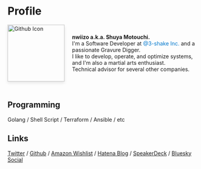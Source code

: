 # Profile

<div style="display: flex; align-items: center; padding-bottom: 20px; margin-bottom: 20px;"> <a href="https://github.com/nwiizo" target="\_blank"> <img src="https://github.com/nwiizo.png" alt="Github Icon" style="margin-right: 20px; box-shadow: 0 4px 8px rgba(0,0,0,0.1); transition: transform 0.3s ease-in-out, width 0.3s ease-in-out;" onmouseover="this.style.transform='rotate(360deg)'; this.style.width='200px';" onmouseout="this.style.transform='rotate(0deg)'; this.style.width='150px';" width="150"> </a> <div style="text-align: left;">
<strong>nwiizo a.k.a. Shuya Motouchi.</strong><br>
I'm a Software Developer at <a href="https://3-shake.com/" style="color: #0077cc; text-decoration: none;">@3-shake Inc.</a> and a passionate Gravure Digger.<br>
I like to develop, operate, and optimize systems, and I'm also a martial arts enthusiast.<br>
Technical advisor for several other companies.<br>
</div> </div>

## Programming

Golang / Shell Script / Terraform / Ansible / etc

## Links

[Twitter](https://twitter.com/nwiizo) / [Github](https://github.com/nwiizo) / [Amazon Wishlist](https://www.amazon.co.jp/registry/wishlist/1R5ZE9A1TGDZJ) / [Hatena Blog](http://syu-m-5151.hatenablog.com/) / [SpeakerDeck](https://speakerdeck.com/nwiizo) / [Bluesky Social](https://bsky.app/profile/nwiizo.bsky.social)
